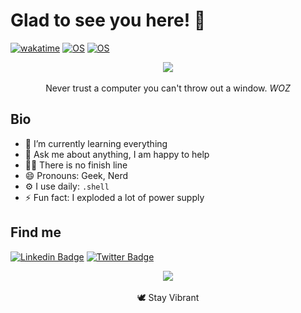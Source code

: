 # Glad to see you here! 👋

[![wakatime](https://wakatime.com/badge/user/544a782f-36e1-47cb-b795-08a1884bb629.svg)](https://wakatime.com/@544a782f-36e1-47cb-b795-08a1884bb629)
[![OS](https://img.shields.io/badge/OS-macOS-informational?style=flat-square&logo=apple&logoColor=white)](https://en.wikipedia.org/wiki/Classic_Mac_OS)
[![OS](https://img.shields.io/badge/OS-Linux-informational?style=flat-square&logo=linux&logoColor=white)](https://en.wikipedia.org/wiki/Linux)

<p align="center">
  <img src =https://upload.wikimedia.org/wikipedia/en/8/8a/DogCow_from_LaserWriter_8.png>
  <br>
  <br>
  Never trust a computer you can't throw out a window. <i>WOZ</i>
</p>

## Bio

- 🌱 I’m currently learning everything
- 💬 Ask me about anything, I am happy to help
- 🏃🏼 There is no finish line 
- 😄 Pronouns: Geek, Nerd
- ⚙️ I use daily: `.shell`
- ⚡ Fun fact: I exploded a lot of power supply

## Find me 

[![Linkedin Badge](https://img.shields.io/badge/-Antoine-blue?style=flat-square&logo=Linkedin&logoColor=white&link=https://www.linkedin.com/in/antoine-cichowicz-837575b1)](https://www.linkedin.com/in/antoine-cichowicz-837575b1//)
[![Twitter Badge](https://img.shields.io/badge/-@cz_antoine-00acee?style=flat&logo=Twitter&logoColor=white)](https://twitter.com/intent/follow?screen_name=cz_antoine "Follow on Twitter")

<p align="center">
  <img src ="https://github-readme-streak-stats.herokuapp.com?user=czantoine&theme=darcula&hide_border=true&background=FFFFFF00"> 
  <br>
  <br>  
  🕊 Stay Vibrant
  <br>
  <br>
  <br>
</p>
